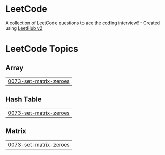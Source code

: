 # LeetCode
A collection of LeetCode questions to ace the coding interview! - Created using [LeetHub v2](https://github.com/arunbhardwaj/LeetHub-2.0)

<!---LeetCode Topics Start-->
# LeetCode Topics
## Array
|  |
| ------- |
| [0073-set-matrix-zeroes](https://github.com/Shubham11440/LeetCode/tree/master/0073-set-matrix-zeroes) |
## Hash Table
|  |
| ------- |
| [0073-set-matrix-zeroes](https://github.com/Shubham11440/LeetCode/tree/master/0073-set-matrix-zeroes) |
## Matrix
|  |
| ------- |
| [0073-set-matrix-zeroes](https://github.com/Shubham11440/LeetCode/tree/master/0073-set-matrix-zeroes) |
<!---LeetCode Topics End-->